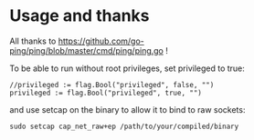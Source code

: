 # Usage and thanks

All thanks to https://github.com/go-ping/ping/blob/master/cmd/ping/ping.go !


To be able to run without root privileges, set privileged to true:
```
//privileged := flag.Bool("privileged", false, "")
privileged := flag.Bool("privileged", true, "")
```

and use setcap on the binary to allow it to bind to raw sockets:
```
sudo setcap cap_net_raw+ep /path/to/your/compiled/binary
```
